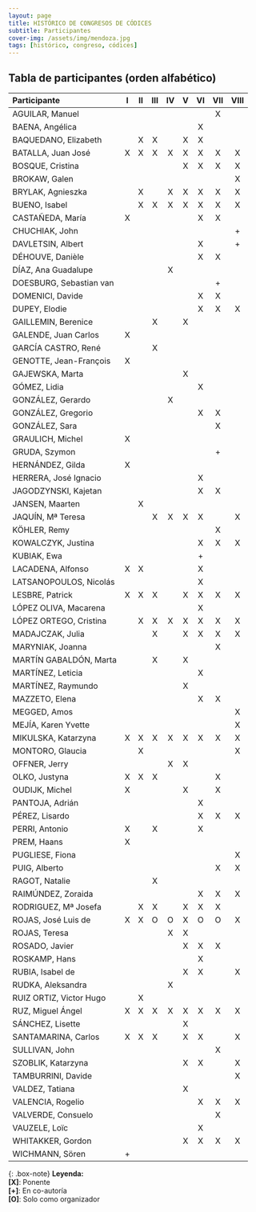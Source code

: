 ```yaml
---
layout: page
title: HISTÓRICO DE CONGRESOS DE CÓDICES
subtitle: Participantes
cover-img: /assets/img/mendoza.jpg
tags: [histórico, congreso, códices]
---
```


## Tabla de participantes (orden alfabético)

| Participante |I|II|III|IV|V|VI|VII|VIII|
| :----------- | :---: | :---: | :---: | :---: | :---: | :---: | :---: | :---: |
| AGUILAR, Manuel | | | | | | |X | |
| BAENA, Angélica | | | | | |X | | |
| BAQUEDANO, Elizabeth | |X |X | |X |X | | |
| BATALLA, Juan José |X |X |X |X |X |X |X |X |
| BOSQUE, Cristina | | | | |X |X |X |X |
| BROKAW, Galen | | | | | | | |X |
| BRYLAK, Agnieszka | |X | |X |X |X |X |X |
| BUENO, Isabel | |X |X |X |X |X |X |X |
| CASTAÑEDA, María |X | | | | |X |X | |
| CHUCHIAK, John | | | | | | | |+ |
| DAVLETSIN, Albert | | | | | |X | |+ |
| DÉHOUVE, Danièle | | | | | |X |X | |
| DÍAZ, Ana Guadalupe | | | |X | | | | |
| DOESBURG, Sebastian van | | | | | | |+ | |
| DOMENICI, Davide | | | | | |X |X | |
| DUPEY, Elodie | | | | | |X |X |X |
| GAILLEMIN, Berenice | | |X | |X | | | |
| GALENDE, Juan Carlos |X | | | | | | | |
| GARCÍA CASTRO, René | | |X | | | | | |
| GENOTTE, Jean-François |X | | | | | | | |
| GAJEWSKA, Marta | | | | |X | | | |
| GÓMEZ, Lidia | | | | | |X | | |
| GONZÁLEZ, Gerardo | | | |X | | | | |
| GONZÁLEZ, Gregorio | | | | | |X |X | |
| GONZÁLEZ, Sara | | | | | | |X | |
| GRAULICH, Michel |X | | | | | | | |
| GRUDA, Szymon | | | | | | |+ | |
| HERNÁNDEZ, Gilda |X | | | | | | | |
| HERRERA, José Ignacio | | | | | |X | | |
| JAGODZYNSKI, Kajetan | | | | | |X |X | |
| JANSEN, Maarten | |X | | | | | | |
| JAQUÍN, Mª Teresa | | |X |X |X |X | |X |
| KÖHLER, Remy | | | | | | |X | |
| KOWALCZYK, Justina | | | | | |X |X |X |
| KUBIAK, Ewa | | | | | |+ | | |
| LACADENA, Alfonso |X |X | | | |X | | |
| LATSANOPOULOS, Nicolás | | | | | |X | | |
| LESBRE, Patrick |X |X |X | |X |X |X |X |
| LÓPEZ OLIVA, Macarena | | | | | |X | | |
| LÓPEZ ORTEGO, Cristina | |X |X |X |X |X |X |X |
| MADAJCZAK, Julia | | |X | |X |X |X |X |
| MARYNIAK, Joanna | | | | | | |X | |
| MARTÍN GABALDÓN, Marta | | |X | |X | | | |
| MARTÍNEZ, Leticia | | | | | |X | | |
| MARTÍNEZ, Raymundo | | | | |X | | | |
| MAZZETO, Elena | | | | | |X |X | |
| MEGGED, Amos | | | | | | | |X |
| MEJÍA, Karen Yvette | | | | | | | |X |
| MIKULSKA, Katarzyna |X |X |X |X |X |X |X |X |
| MONTORO, Glaucia | |X | | | | | |X |
| OFFNER, Jerry | | | |X |X | | | |
| OLKO, Justyna |X |X |X | | | |X | |
| OUDIJK, Michel |X | | | |X | |X | |
| PANTOJA, Adrián | | | | | |X | | |
| PÉREZ, Lisardo | | | | | |X |X |X |
| PERRI, Antonio |X | |X | | |X | | |
| PREM, Haans |X | | | | | | | |
| PUGLIESE, Fiona | | | | | | | |X |
| PUIG, Alberto | | | | | | |X |X |
| RAGOT, Natalie | | |X | | | | | |
| RAIMÚNDEZ, Zoraida | | | | | |X |X |X |
| RODRIGUEZ, Mª Josefa | |X |X | |X |X |X | |
| ROJAS, José Luis de |X |X |O |O |X |O |O |X |
| ROJAS, Teresa | | | |X |X | | | |
| ROSADO, Javier | | | | |X |X |X | |
| ROSKAMP, Hans | | | | | |X | | |
| RUBIA, Isabel de | | | | |X |X | |X |
| RUDKA, Aleksandra | | | |X | | | | |
| RUIZ ORTIZ, Victor Hugo | |X | | | | | | |
| RUZ, Miguel Ángel |X |X |X |X |X |X |X |X |
| SÁNCHEZ, Lisette | | | | |X | | | |
| SANTAMARINA, Carlos |X |X |X | |X |X | |X |
| SULLIVAN, John | | | | | | |X | |
| SZOBLIK, Katarzyna | | | | |X |X | |X |
| TAMBURRINI, Davide | | | | | | | |X |
| VALDEZ, Tatiana | | | | |X | | | |
| VALENCIA, Rogelio | | | | | |X |X |X |
| VALVERDE, Consuelo | | | | | | |X | |
| VAUZELE, Loïc | | | | | |X | | |
| WHITAKKER, Gordon | | | | |X |X |X |X |
| WICHMANN, Sören |+ | | | | | | | |

{: .box-note}
**Leyenda:** <br/> **[X]**: Ponente <br/> **[+]**: En co-autoría <br/> **[O]**: Solo como organizador

